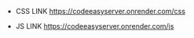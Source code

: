 - CSS LINK
  https://codeeasyserver.onrender.com/css

- JS LINK
  https://codeeasyserver.onrender.com/js
